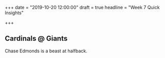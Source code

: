 +++
date = "2019-10-20 12:00:00"
draft = true
headline = "Week 7 Quick Insights"

+++
## Cardinals @ Giants

Chase Edmonds is a beast at halfback.